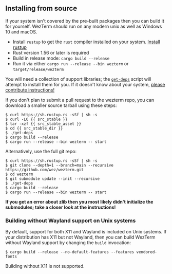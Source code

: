 ## Installing from source

If your system isn't covered by the pre-built packages then you can build it
for yourself.  WezTerm should run on any modern unix as well as Windows 10 and
macOS.

* Install `rustup` to get the `rust` compiler installed on your system.
  [Install rustup](https://www.rust-lang.org/en-US/install.html)
* Rust version 1.56 or later is required
* Build in release mode: `cargo build --release`
* Run it via either `cargo run --release --bin wezterm` or `target/release/wezterm`

You will need a collection of support libraries; the [`get-deps`](https://github.com/wez/wezterm/blob/main/get-deps) script will
attempt to install them for you.  If it doesn't know about your system,
[please contribute instructions!](https://github.com/wez/wezterm/blob/main/CONTRIBUTING.md)

If you don't plan to submit a pull request to the wezterm repo, you can
download a smaller source tarball using these steps:

```console
$ curl https://sh.rustup.rs -sSf | sh -s
$ curl -LO {{ src_stable }}
$ tar -xzf {{ src_stable_asset }}
$ cd {{ src_stable_dir }}
$ ./get-deps
$ cargo build --release
$ cargo run --release --bin wezterm -- start
```

Alternatively, use the full git repo:

```console
$ curl https://sh.rustup.rs -sSf | sh -s
$ git clone --depth=1 --branch=main --recursive https://github.com/wez/wezterm.git
$ cd wezterm
$ git submodule update --init --recursive
$ ./get-deps
$ cargo build --release
$ cargo run --release --bin wezterm -- start
```

**If you get an error about zlib then you most likely didn't initialize the submodules;
take a closer look at the instructions!**

### Building without Wayland support on Unix systems

By default, support for both X11 and Wayland is included on Unix systems.
If your distribution has X11 but not Wayland, then you can build WezTerm without
Wayland support by changing the `build` invocation:

```console
$ cargo build --release --no-default-features --features vendored-fonts
```

Building without X11 is not supported.
